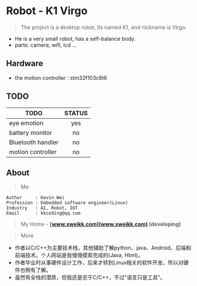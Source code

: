 # Robot - K1 Virgo
> The project is a desktop robot, Its named K1, and nickname is Virgo.
- He is a very small robot, has a self-balance body.
- parts: camera, wifi, lcd ...


## Hardware
- the motion controller : stm32f103c8t6

## TODO
| TODO | STATUS |
| --- | :---: |
| eye emotion | yes|
| battery monitor | no |
| Bluetooth handler | no |
| motion controller | no |

## About
> Me

    Author     : Kevin Wei
    Profession : Embedded software engineer(Linux)
    Industry   : AI, Robot, IOT
    Email      : kkcoding@qq.com

> My Home - **[www.xweikk.com](www.xweikk.com) (developing)**

> More
    
- 作者以C/C++为主要技术栈，其他辅助了解python、java、Android、后端和前端技术。个人网站是我慢慢摸索完成的(Java, Html)。
- 作者毕业时从事硬件设计工作，后来才转到Linux相关的软件开发，所以对硬件也稍有了解。
- 虽然有全栈的潜质，但我还是忠于C/C++，不过“语言只是工具”。

